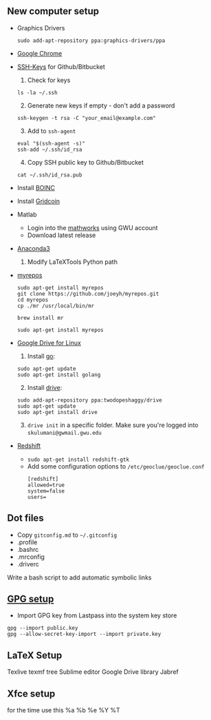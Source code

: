 ## New computer setup

* Graphics Drivers
    ~~~
    sudo add-apt-repository ppa:graphics-drivers/ppa
    ~~~
* [Google Chrome](https://www.google.com/chrome/)
* [SSH-Keys](https://help.github.com/enterprise/11.10.340/user/articles/generating-ssh-keys/) for Github/Bitbucket
    1. Check for keys
    ~~~
    ls -la ~/.ssh
    ~~~
    2. Generate new keys if empty - don't add a password
    ~~~
    ssh-keygen -t rsa -C "your_email@example.com"
    ~~~
    3. Add to `ssh-agent`
    ~~~
    eval "$(ssh-agent -s)"
    ssh-add ~/.ssh/id_rsa
    ~~~
    4. Copy SSH public key to Github/Bitbucket
    ~~~
    cat ~/.ssh/id_rsa.pub
    ~~~

* Install [BOINC](https://boinc.berkeley.edu/)
* Install [Gridcoin](http://gridcoin.us/)
* Matlab
    * Login into the [mathworks](http://www.mathworks.com/index.html?s_tid=gn_logo) using GWU account
    * Download latest release
* [Anaconda3](https://www.continuum.io/downloads#linux)
    1. Modify LaTeXTools Python path
* [myrepos](https://myrepos.branchable.com)
    ~~~~
    sudo apt-get install myrepos
    git clone https://github.com/joeyh/myrepos.git
    cd myrepos
    cp ./mr /usr/local/bin/mr
    ~~~~

    `brew install mr`

    `sudo apt-get install myrepos`

* [Google Drive for Linux](https://github.com/odeke-em/drive)
    1. Install [go](https://github.com/golang/go/wiki/Ubuntu):
    ~~~
    sudo apt-get update
    sudo apt-get install golang
    ~~~
    2. Install [drive](https://github.com/odeke-em/drive/blob/master/platform_packages.md): 
    ~~~
    sudo add-apt-repository ppa:twodopeshaggy/drive
    sudo apt-get update
    sudo apt-get install drive
    ~~~
    3. `drive init` in a specific folder. 
    Make sure you're logged into `skulumani@gwmail.gwu.edu`
* [Redshift](http://jonls.dk/redshift/)
  * `sudo apt-get install redshift-gtk`
  * Add some configuration options to `/etc/geoclue/geoclue.conf`
    ```
    [redshift]
    allowed=true
    system=false
    users=
    ```
## Dot files

* Copy `gitconfig.md` to `~/.gitconfig`
* .profile
* .bashrc
* .mrconfig
* .driverc

Write a bash script to add automatic symbolic links

## [GPG setup](./gpg.md)

* Import GPG key from Lastpass into the system key store
~~~
gpg --import public.key
gpg --allow-secret-key-import --import private.key
~~~

## LaTeX Setup

Texlive
texmf tree
Sublime editor
Google Drive library
Jabref

## Xfce setup

for the time use this %a %b %e %Y %T